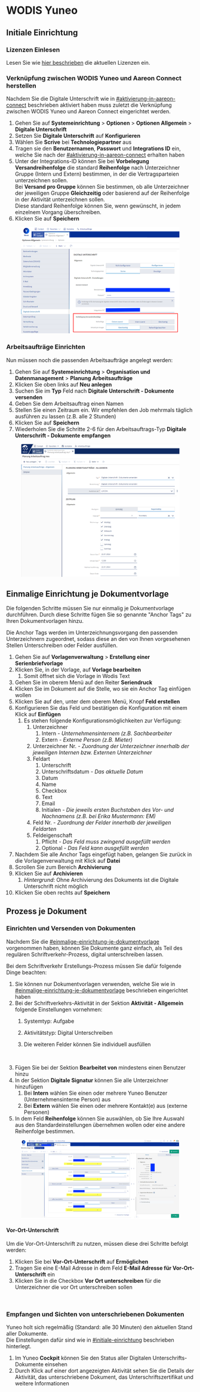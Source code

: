 # WODIS Yuneo

## Initiale Einrichtung

### Lizenzen Einlesen

Lesen Sie wie [hier beschrieben](../../../erps/wodis-yuneo.md#aareon-connect-in-wodis-yuneo-aktivieren-lizenzen-einlesen) die aktuellen Lizenzen ein.

### Verknüpfung zwischen WODIS Yuneo und Aareon Connect herstellen

Nachdem Sie die Digitale Unterschrift wie in [#aktivierung-in-aareon-connect](../scrive-technologie-partner.md#aktivierung-in-aareon-connect "mention") beschrieben aktiviert haben muss zuletzt die Verknüpfung zwischen WODIS Yuneo und Aareon Connect eingerichtet werden.

1. Gehen Sie auf **Systemeinrichtung** > **Optionen** > **Optionen Allgemein** > **Digitale Unterschrift**
2. Setzen Sie **Digitale Unterschrift** auf **Konfigurieren**
3. Wählen Sie **Scrive** bei **Technologiepartner** aus
4. Tragen sie den **Benutzernamen**, **Passwort** und **Integrations ID** ein, welche Sie nach der [#aktivierung-in-aareon-connect](../scrive-technologie-partner.md#aktivierung-in-aareon-connect "mention") erhalten haben
5. Unter der Integrations-ID können Sie bei **Vorbelegung Versandreihenfolge** die standard **Reihenfolge** nach Unterzeichner Gruppe (Intern und Extern) bestimmen, in der die Vertragsparteien unterzeichnen sollen.\
   Bei **Versand pro Gruppe** können Sie bestimmen, ob alle Unterzeichner der jeweiligen Gruppe **Gleichzeitig** oder basierend auf der Reihenfolge in der Aktivität unterzeichnen sollen.\
   Diese standard Reihenfolge können Sie, wenn gewünscht, in jedem einzelnem Vorgang überschreiben.
6. Klicken Sie auf **Speichern**

<figure><img src="../../../.gitbook/assets/image.png" alt=""><figcaption></figcaption></figure>

### Arbeitsaufträge Einrichten

Nun müssen noch die passenden Arbeitsaufträge angelegt werden:

1. Gehen Sie auf **Systemeinrichtung** > **Organisation und Datenmanagement** > **Planung Arbeitsaufträge**
2. Klicken Sie oben links auf **Neu anlegen**
3. Suchen Sie im **Typ** Feld nach **Digitale Unterschrift - Dokumente versenden**
4. Geben Sie dem Arbeitsauftrag einen Namen
5. Stellen Sie einen Zeitraum ein. Wir empfehlen den Job mehrmals täglich ausführen zu lassen (z.B. alle 2 Stunden)
6. Klicken Sie auf **Speichern**
7. Wiederholen Sie die Schritte 2-6 für den Arbeitsauftrags-Typ **Digitale Unterschrift - Dokumente empfangen**

<figure><img src="../../../.gitbook/assets/image (33) (1).png" alt=""><figcaption></figcaption></figure>

## Einmalige Einrichtung je Dokumentvorlage

Die folgenden Schritte müssen Sie nur einmalig je Dokumentvorlage durchführen. Durch diese Schritte fügen Sie so genannte "Anchor Tags" zu Ihren Dokumentvorlagen hinzu.

Die Anchor Tags werden im Unterzeichnungsvorgang den passenden Unterzeichnern zugeordnet, sodass diese an den von Ihnen vorgesehenen Stellen Unterschreiben oder Felder ausfüllen.

1. Gehen Sie auf **Vorlagenverwaltung** > **Erstellung einer Serienbriefvorlage**
2. Klicken Sie, in der Vorlage, auf **Vorlage bearbeiten**
   1. Somit öffnet sich die Vorlage in Wodis Text
3. Gehen Sie im oberem Menü auf den Reiter **Seriendruck**
4. Klicken Sie im Dokument auf die Stelle, wo sie ein Anchor Tag einfügen wollen
5. Klicken Sie auf den, unter dem oberem Menü, Knopf **Feld erstellen**
6. Konfigurieren Sie das Feld und bestätigen die Konfiguration mit einem Klick auf **Einfügen**
   1. Es stehen folgende Konfigurationsmöglichkeiten zur Verfügung:
      1. Unterzeichner
         1. Intern _- Unternehmensinternem (z.B. Sachbearbeiter_
         2. Extern _- Externe Person (z.B. Mieter)_
      2. Unterzeichner Nr. _- Zuordnung der Unterzeichner innerhalb der jeweiligen Internen bzw. Externen Unterzeichner_
      3. Feldart
         1. Unterschrift
         2. Unterschriftsdatum _- Das aktuelle Datum_
         3. Datum
         4. Name
         5. Checkbox
         6. Text
         7. Email
         8. Initialen _- Die jeweils ersten Buchstaben des Vor- und Nachnamens (z.B. bei Erika Mustermann: EM)_
      4. Feld Nr. - _Zuordnung der Felder innerhalb der jeweiligen Feldarten_
      5. Feldeigenschaft
         1. Pflicht _- Das Feld muss zwingend ausgefüllt werden_
         2. Optional _- Das Feld kann ausgefüllt werden_
7. Nachdem Sie alle Anchor Tags eingefügt haben, gelangen Sie zurück in die Vorlagenverwaltung mit Klick auf **Datei**
8. Scrollen Sie zum Bereich **Archivierung**
9. Klicken Sie auf **Archivieren**
   1. _Hintergrund_: Ohne Archivierung des Dokuments ist die Digitale Unterschrift nicht möglich
10. Klicken Sie oben rechts auf **Speichern**

## Prozess je Dokument

### Einrichten und Versenden von Dokumenten

Nachdem Sie die [#einmalige-einrichtung-je-dokumentvorlage](wodis-yuneo.md#einmalige-einrichtung-je-dokumentvorlage "mention") vorgenommen haben, können Sie Dokumente ganz einfach, als Teil des regulären Schriftverkehr-Prozess, digital unterschreiben lassen.

Bei dem Schriftverkehr Erstellungs-Prozess müssen Sie dafür folgende Dinge beachten:

1. Sie können nur Dokumentvorlagen verwenden, welche Sie wie in [#einmalige-einrichtung-je-dokumentvorlage](wodis-yuneo.md#einmalige-einrichtung-je-dokumentvorlage "mention") beschrieben eingerichtet haben
2. Bei der Schriftverkehrs-Aktivität in der Sektion **Aktivität - Allgemein** folgende Einstellungen vornehmen:
   1. Systemtyp: Aufgabe
   2. Aktivitätstyp: Digital Unterschreiben
   3.  Die weiteren Felder können Sie individuell ausfüllen

       <figure><img src="../../../.gitbook/assets/image (7).png" alt="" width="563"><figcaption></figcaption></figure>
3. Fügen Sie bei der Sektion **Bearbeitet von** mindestens einen Benutzer hinzu
4. In der Sektion **Digitale Signatur** können Sie alle Unterzeichner hinzufügen
   1. Bei **Intern** wählen Sie einen oder mehrere Yuneo Benutzer (Unternehmensinterne Person) aus
   2. Bei **Extern** wählen Sie einen oder mehrere Kontakt(e) aus (externe Personen)
5. In dem Feld **Reihenfolge** können Sie auswählen, ob Sie Ihre Auswahl aus den Standardeinstellungen übernehmen wollen oder eine andere Reihenfolge bestimmen.

<figure><img src="../../../.gitbook/assets/MicrosoftTeams-image.png" alt=""><figcaption></figcaption></figure>

#### Vor-Ort-Unterschrift

Um die Vor-Ort-Unterschrift zu nutzen, müssen diese drei Schritte befolgt werden:

1. Klicken Sie bei **Vor-Ort-Unterschrift** auf **Ermöglichen**
2. Tragen Sie eine E-Mail Adresse in dem Feld **E-Mail Adresse für Vor-Ort-Unterschrift** ein
3. Klicken Sie in die Checkbox **Vor Ort unterschreiben** für die Unterzeichner die vor Ort unterschreiben sollen

<figure><img src="../../../.gitbook/assets/image (38).png" alt=""><figcaption></figcaption></figure>

### Empfangen und Sichten von unterschriebenen Dokumenten

Yuneo holt sich regelmäßig (Standard: alle 30 Minuten) den aktuellen Stand aller Dokumente.\
Die Einstellungen dafür sind wie in [#initiale-einrichtung](wodis-yuneo.md#initiale-einrichtung "mention") beschrieben hinterlegt.

1. Im Yuneo **Cockpit** können Sie den Status aller Digitalen Unterschrifts-Dokumente einsehen
2. Durch Klick auf einer dort angezeigten Aktivität sehen Sie die Details der Aktivität, das unterschriebene Dokument, das Unterschriftszertifikat und weitere Informationen
